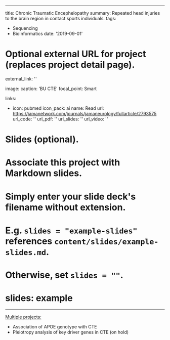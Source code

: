 
---
title: Chronic Traumatic Encephelopathy
summary: Repeated head injuries to the brain region in contact sports individuals.
tags:
  - Sequencing
  - Bioinformatics
date: '2019-09-01'

# Optional external URL for project (replaces project detail page).
external_link: ''

image:
  caption: 'BU CTE'
  focal_point: Smart
  
links:
  - icon: pubmed
    icon_pack: ai
    name: Read
    url: https://jamanetwork.com/journals/jamaneurology/fullarticle/2793575
url_code: ''
url_pdf: ''
url_slides: ''
url_video: ''

# Slides (optional).
#   Associate this project with Markdown slides.
#   Simply enter your slide deck's filename without extension.
#   E.g. `slides = "example-slides"` references `content/slides/example-slides.md`.
#   Otherwise, set `slides = ""`.
# slides: example
---
<u>Multiple projects:</u>
<ul> 
  <li>Association of APOE genotype with CTE</li>
  <li>Pleiotropy analysis of key driver genes in CTE (on hold)</li>
</ul>
